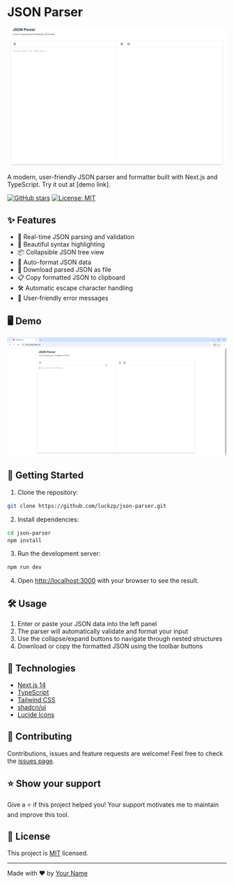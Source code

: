 # JSON Parser

<p align="center">
  <img src="public/demo.png" alt="JSON Parser Demo" width="800"/>
</p>

A modern, user-friendly JSON parser and formatter built with Next.js and TypeScript. Try it out at [demo link].

[![GitHub stars](https://img.shields.io/github/stars/luckzp/json-parser?style=social)](https://github.com/luckzp/json-parser)
[![License: MIT](https://img.shields.io/badge/License-MIT-yellow.svg)](https://opensource.org/licenses/MIT)

## ✨ Features

- 🚀 Real-time JSON parsing and validation
- 🎨 Beautiful syntax highlighting
- 📦 Collapsible JSON tree view
- 🔄 Auto-format JSON data
- 💾 Download parsed JSON as file
- 📋 Copy formatted JSON to clipboard
- 🛠 Automatic escape character handling
- 🎯 User-friendly error messages

## 🖥 Demo

<p align="center">
  <img src="public/features.gif" alt="Features Demo" width="800"/>
</p>

## 🚀 Getting Started

1. Clone the repository:

```bash
git clone https://github.com/luckzp/json-parser.git
```

2. Install dependencies:

```bash
cd json-parser
npm install
```

3. Run the development server:

```bash
npm run dev
```

4. Open [http://localhost:3000](http://localhost:3000) with your browser to see the result.

## 🛠 Usage

1. Enter or paste your JSON data into the left panel
2. The parser will automatically validate and format your input
3. Use the collapse/expand buttons to navigate through nested structures
4. Download or copy the formatted JSON using the toolbar buttons

## 🎨 Technologies

- [Next.js 14](https://nextjs.org/)
- [TypeScript](https://www.typescriptlang.org/)
- [Tailwind CSS](https://tailwindcss.com/)
- [shadcn/ui](https://ui.shadcn.com/)
- [Lucide Icons](https://lucide.dev/)

## 🤝 Contributing

Contributions, issues and feature requests are welcome! Feel free to check the [issues page](https://github.com/luckzp/json-parser/issues).

## ⭐️ Show your support

Give a ⭐️ if this project helped you! Your support motivates me to maintain and improve this tool.

## 📝 License

This project is [MIT](LICENSE) licensed.

---

Made with ❤️ by [Your Name](https://github.com/luckzp)
